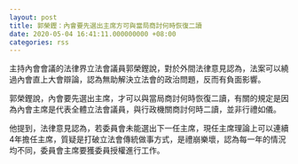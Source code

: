 ```yaml
---
layout: post
title: 郭榮鏗：內會要先選出主席方可與當局商討何時恢復二讀
date: 2020-05-04 16:41:11.000000000 +08:00
categories: rss
---
```


主持內會會議的法律界立法會議員郭榮鏗說，對於外間法律意見認為，法案可以繞過內會直上大會辯論，認為無助解決立法會的政治問題，反而有負面影響。

郭榮鏗說，內會要先選出主席，才可以與當局商討何時恢復二讀，有關的規定是因為內會主席是代表全體立法會議員，與行政機關商討何時二讀，並非行禮如儀。

他提到，法律意見認為，若委員會未能選出下一任主席，現任主席理論上可以連續4年擔任主席，質疑是打破立法會傳統做事方式，是禮崩樂壞，認為每一年的情況均不同，委員會主席要獲委員授權進行工作。
